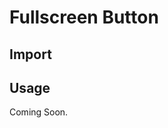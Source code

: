 # Fullscreen Button

<ComponentTabbedLinks slug={__slug} />

## Import

<ComponentImport tagName="vds-fullscreen-button" />

## Usage

Coming Soon.
